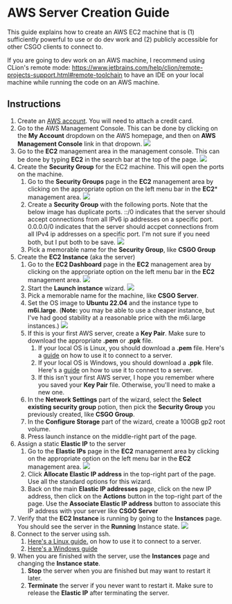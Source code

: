 # AWS Server Creation Guide
This guide explains how to create an AWS EC2 machine that is (1) sufficiently
powerful to use or do dev work and (2) publicly accessible for other CSGO clients to connect to.

If you are going to dev work on an AWS machine, I recommend using CLion's remote
mode: https://www.jetbrains.com/help/clion/remote-projects-support.html#remote-toolchain
to have an IDE on your local machine while running the code on an AWS machine.

## Instructions
1. Create an [AWS account](https://aws.amazon.com/). You will need to attach a credit card.
2. Go to the AWS Management Console. This can be done by clicking on the **My
   Account** dropdown on the AWS homepage, and then on **AWS Management
   Console** link in that dropown.
   ![](images/management_console.png)
3. Go to the **EC2** management area in the management console. This can be done by typing
   **EC2** in the search bar at the top of the page.
   ![](images/ec2_search.png)
4. Create the **Security Group** for the EC2 machine. This will open the ports
   on the machine.
   1. Go to the **Security Groups** page in the **EC2** management area by
      clicking on the appropriate option on the left menu bar in the **EC2***
      management area.
      ![](images/security_groups.png)
   2. Create a **Security Group** with the following ports. Note that the below
      image has duplicate ports. ::/0 indicates that the server should accept
      connections from all IPv6 ip addresses on a specific port. 0.0.0.0/0
      indicates that the server should accpet connections from all IPv4 ip
      addresses on a specific port. I'm not sure if you need both, but I put both
      to be save.
      ![](images/ports.png)
   3. Pick a memorable name for the **Security Group**, like **CSGO Group**
5. Create the **EC2 Instance** (aka the server)
   1. Go to the **EC2 Dashboard** page in the **EC2** management area by
   clicking on the appropriate option on the left menu bar in the **EC2**
   management area.
      ![](images/ec2_dashboard.png)
   2. Start the **Launch instance** wizard.
      ![](images/launch_instance.png)
   2. Pick a memorable name for the machine, like **CSGO Server**.
   3. Set the OS image to **Ubuntu 22.04** and the instance type to
      **m6i.large**. (**Note:** you may be able to use a cheaper instance, but
      I've had good stability at a reasonable price with the m6i.large
      instances.) 
      ![](images/instance_settings.png)
   4. If this is your first AWS server, create a **Key Pair**. Make sure to
      download the appropriate **.pem** or **.ppk** file. 
      1. If your local OS is Linux, you should download a **.pem** file. Here's
         a [guide](https://stackoverflow.com/questions/34045375/connect-over-ssh-using-a-pem-file)
         on how to use it to connect to a server.
      2. If your local OS is Windows, you should download a **.ppk** file.
         Here's a [guide](https://docs.aws.amazon.com/AWSEC2/latest/UserGuide/putty.html#putty-ssh) 
         on how to use it to connect to a server.
      3. If this isn't your first AWS server, I hope you remember where you
         saved your **Key Pair** file. Otherwise, you'll need to make a new one.
   5. In the **Network Settings** part of the wizard, select the **Select
      existing security group** potion, then pick the **Security Group** you
      previously created, like **CSGO Group**.
   6. In the **Configure Storage** part of the wizard, create a 100GB gp2 root volume.
   7. Press launch instance on the middle-right part of the page.
6. Assign a static **Elastic IP** to the server
   1. Go to the **Elastic IPs** page in the **EC2** management area by clicking
      on the appropriate option on the left menu bar in the **EC2** management
      area.
      ![](images/ec2_dashboard.png)
   2. Click **Allocate Elastic IP address** in the top-right part of the page.
      Use all the standard options for this wizard.
   3. Back on the main **Elastic IP addresses** page, click on the new IP
      address, then click on the **Actions** button in the top-right part of the
      page. Use the **Associate Elastic IP address** button to associate this IP address with your server like **CSGO Server**
7. Verify that the **EC2 Instance** is running by going to the **Instances**
   page. You should see the server in the **Running** Instance state.
   ![](images/instances.png)
6. Connect to the server using ssh.
   1. [Here's a Linux guide.](https://stackoverflow.com/questions/34045375/connect-over-ssh-using-a-pem-file)
         on how to use it to connect to a server.
   2. [Here's a Windows guide](https://docs.aws.amazon.com/AWSEC2/latest/UserGuide/putty.html#putty-ssh) 
7. When you are finished with the server, use the **Instances** page and
   changing the **Instance state**. 
   1. **Stop** the server when you are finished but may want to restart it later.
   2. **Terminate** the server if you never want to restart it. Make sure to
      release the **Elastic IP** after terminating the server.

